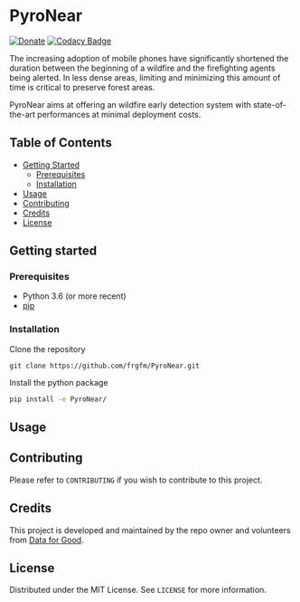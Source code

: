 # PyroNear
[![Donate](https://img.shields.io/badge/License-MIT-brightgreen.svg)](LICENSE) [![Codacy Badge](https://api.codacy.com/project/badge/Grade/55423de221b14b18a5e35804574d5d5a)](https://www.codacy.com/manual/fg/pyronear?utm_source=github.com&amp;utm_medium=referral&amp;utm_content=frgfm/PyroNear&amp;utm_campaign=Badge_Grade)

The increasing adoption of mobile phones have significantly shortened the duration between the beginning of a wildfire and the firefighting agents being alerted. In less dense areas, limiting and minimizing this amount of time is critical to preserve forest areas.

PyroNear aims at offering an wildfire early detection system with state-of-the-art performances at minimal deployment costs.



## Table of Contents

* [Getting Started](#getting-started)
  * [Prerequisites](#prerequisites)
  * [Installation](#installation)
* [Usage](#usage)
* [Contributing](#contributing)
* [Credits](#credits)
* [License](#license)



## Getting started

### Prerequisites

- Python 3.6 (or more recent)
- [pip](https://pip.pypa.io/en/stable/)

### Installation

Clone the repository

```shell
git clone https://github.com/frgfm/PyroNear.git
```

Install the python package

```bash
pip install -e PyroNear/
```



## Usage



## Contributing

Please refer to `CONTRIBUTING` if you wish to contribute to this project.



## Credits

This project is developed and maintained by the repo owner and volunteers from [Data for Good](https://dataforgood.fr/).



## License

Distributed under the MIT License. See `LICENSE` for more information.